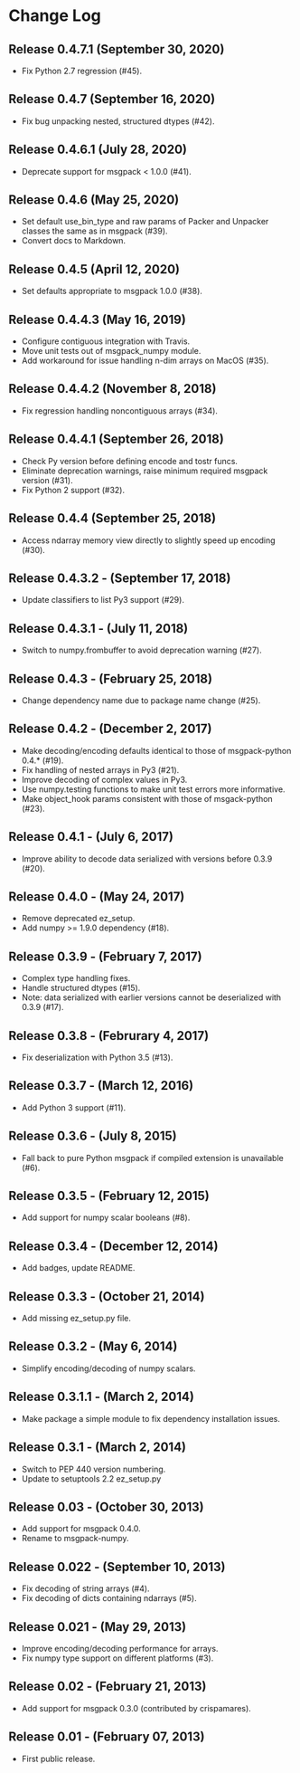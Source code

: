 <!-- 
-*- mode:markdown -*-
vi:ft=markdown
-->
Change Log
==========

Release 0.4.7.1 (September 30, 2020)
------------------------------------
* Fix Python 2.7 regression (#45).

Release 0.4.7 (September 16, 2020)
----------------------------------
* Fix bug unpacking nested, structured dtypes (#42).

Release 0.4.6.1 (July 28, 2020)
-------------------------------
* Deprecate support for msgpack < 1.0.0 (#41).

Release 0.4.6 (May 25, 2020)
----------------------------
* Set default use_bin_type and raw params of Packer and Unpacker classes the same as in msgpack (#39).
* Convert docs to Markdown.

Release 0.4.5 (April 12, 2020)
------------------------------
* Set defaults appropriate to msgpack 1.0.0 (#38).

Release 0.4.4.3 (May 16, 2019)
------------------------------
* Configure contiguous integration with Travis.
* Move unit tests out of msgpack_numpy module.
* Add workaround for issue handling n-dim arrays on MacOS (#35).

Release 0.4.4.2 (November 8, 2018)
----------------------------------
* Fix regression handling noncontiguous arrays (#34).

Release 0.4.4.1 (September 26, 2018)
------------------------------------
* Check Py version before defining encode and tostr funcs.
* Eliminate deprecation warnings, raise minimum required msgpack version (#31).
* Fix Python 2 support (#32).

Release 0.4.4 (September 25, 2018)
----------------------------------
* Access ndarray memory view directly to slightly speed up encoding (#30).

Release 0.4.3.2 - (September 17, 2018)
--------------------------------------
* Update classifiers to list Py3 support (#29).
  
Release 0.4.3.1 - (July 11, 2018)
---------------------------------
* Switch to numpy.frombuffer to avoid deprecation warning (#27).

Release 0.4.3 - (February 25, 2018)
-----------------------------------
* Change dependency name due to package name change (#25).

Release 0.4.2 - (December 2, 2017)
----------------------------------
* Make decoding/encoding defaults identical to those of msgpack-python 0.4.* (#19).
* Fix handling of nested arrays in Py3 (#21).
* Improve decoding of complex values in Py3.
* Use numpy.testing functions to make unit test errors more informative.
* Make object_hook params consistent with those of msgack-python (#23).
  
Release 0.4.1 - (July 6, 2017)
------------------------------
* Improve ability to decode data serialized with versions before 0.3.9 (#20).
  
Release 0.4.0 - (May 24, 2017)
------------------------------
* Remove deprecated ez_setup.
* Add numpy >= 1.9.0 dependency (#18).

Release 0.3.9 - (February 7, 2017)
----------------------------------
* Complex type handling fixes.
* Handle structured dtypes (#15).
* Note: data serialized with earlier versions cannot be deserialized with 0.3.9 
  (#17).
  
Release 0.3.8 - (Februrary 4, 2017)
-----------------------------------
* Fix deserialization with Python 3.5 (#13).

Release 0.3.7 - (March 12, 2016)
--------------------------------
* Add Python 3 support (#11).

Release 0.3.6 - (July 8, 2015)
------------------------------
* Fall back to pure Python msgpack if compiled extension is unavailable (#6).

Release 0.3.5 - (February 12, 2015)
-----------------------------------
* Add support for numpy scalar booleans (#8).

Release 0.3.4 - (December 12, 2014)
-----------------------------------
* Add badges, update README.

Release 0.3.3 - (October 21, 2014)
----------------------------------
* Add missing ez_setup.py file.

Release 0.3.2 - (May 6, 2014)
-----------------------------
* Simplify encoding/decoding of numpy scalars.

Release 0.3.1.1 - (March 2, 2014)
---------------------------------
* Make package a simple module to fix dependency installation issues.

Release 0.3.1 - (March 2, 2014)
-------------------------------
* Switch to PEP 440 version numbering.
* Update to setuptools 2.2 ez_setup.py

Release 0.03 - (October 30, 2013)
---------------------------------
* Add support for msgpack 0.4.0.
* Rename to msgpack-numpy.
  
Release 0.022 - (September 10, 2013)
------------------------------------
* Fix decoding of string arrays (#4).
* Fix decoding of dicts containing ndarrays (#5).

Release 0.021 - (May 29, 2013)
------------------------------
* Improve encoding/decoding performance for arrays.
* Fix numpy type support on different platforms (#3).

Release 0.02 - (February 21, 2013)
----------------------------------
* Add support for msgpack 0.3.0 (contributed by crispamares).

Release 0.01 - (February 07, 2013)
----------------------------------
* First public release.

